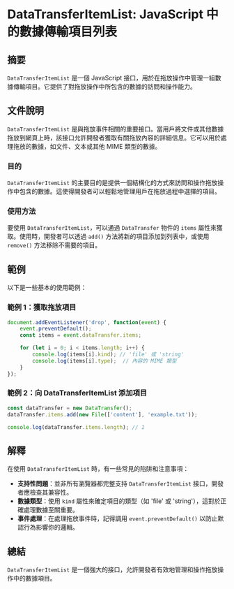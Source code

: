 <!--
Meta Description: # DataTransferItemList: JavaScript 中的數據傳輸項目列表 ## 摘要 `DataTransferItemList` 是一個 JavaScript 接口，用於在拖放操作中管理一組數據傳輸項目。它提供了對拖放操作中所包含的數據的訪問和操作能力。 ## 文件說明 `Dat...
Meta Keywords: datatransferitemlist, items, datatransfer, javascript, event
-->

# DataTransferItemList: JavaScript 中的數據傳輸項目列表

## 摘要
`DataTransferItemList` 是一個 JavaScript 接口，用於在拖放操作中管理一組數據傳輸項目。它提供了對拖放操作中所包含的數據的訪問和操作能力。

## 文件說明
`DataTransferItemList` 是與拖放事件相關的重要接口。當用戶將文件或其他數據拖放到網頁上時，該接口允許開發者獲取有關拖放內容的詳細信息。它可以用於處理拖放的數據，如文件、文本或其他 MIME 類型的數據。

### 目的
`DataTransferItemList` 的主要目的是提供一個結構化的方式來訪問和操作拖放操作中包含的數據。這使得開發者可以輕鬆地管理用戶在拖放過程中選擇的項目。

### 使用方法
要使用 `DataTransferItemList`，可以通過 `DataTransfer` 物件的 `items` 屬性來獲取。使用時，開發者可以透過 `add()` 方法將新的項目添加到列表中，或使用 `remove()` 方法移除不需要的項目。

## 範例
以下是一些基本的使用範例：

### 範例 1：獲取拖放項目
```javascript
document.addEventListener('drop', function(event) {
    event.preventDefault();
    const items = event.dataTransfer.items;

    for (let i = 0; i < items.length; i++) {
        console.log(items[i].kind); // 'file' 或 'string'
        console.log(items[i].type);  // 內容的 MIME 類型
    }
});
```

### 範例 2：向 DataTransferItemList 添加項目
```javascript
const dataTransfer = new DataTransfer();
dataTransfer.items.add(new File(['content'], 'example.txt'));

console.log(dataTransfer.items.length); // 1
```

## 解釋
在使用 `DataTransferItemList` 時，有一些常見的陷阱和注意事項：

- **支持性問題**：並非所有瀏覽器都完整支持 `DataTransferItemList` 接口，開發者應檢查其兼容性。
- **數據類型**：使用 `kind` 屬性來確定項目的類型（如 'file' 或 'string'），這對於正確處理數據至關重要。
- **事件處理**：在處理拖放事件時，記得調用 `event.preventDefault()` 以防止默認行為影響你的邏輯。

## 總結
`DataTransferItemList` 是一個強大的接口，允許開發者有效地管理和操作拖放操作中的數據項目。